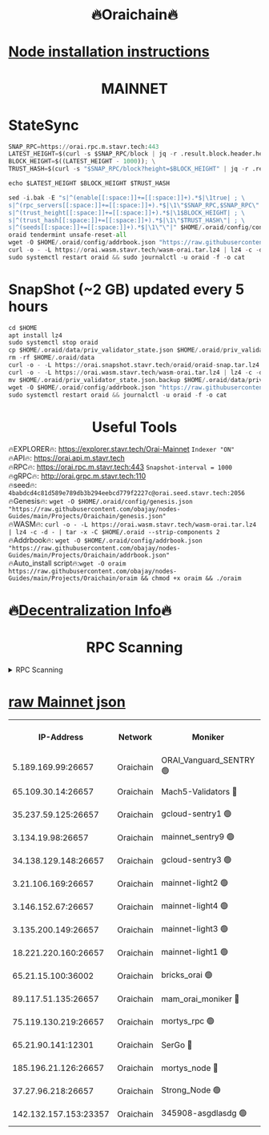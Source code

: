 <h1 align="center"> 🔥Oraichain🔥</h1>

[Node installation instructions](https://github.com/obajay/nodes-Guides/tree/main/Projects/Oraichain)
=
<h1 align="center"> MAINNET</h1>

# StateSync
```python
SNAP_RPC=https://orai.rpc.m.stavr.tech:443
LATEST_HEIGHT=$(curl -s $SNAP_RPC/block | jq -r .result.block.header.height); \
BLOCK_HEIGHT=$((LATEST_HEIGHT - 1000)); \
TRUST_HASH=$(curl -s "$SNAP_RPC/block?height=$BLOCK_HEIGHT" | jq -r .result.block_id.hash)

echo $LATEST_HEIGHT $BLOCK_HEIGHT $TRUST_HASH

sed -i.bak -E "s|^(enable[[:space:]]+=[[:space:]]+).*$|\1true| ; \
s|^(rpc_servers[[:space:]]+=[[:space:]]+).*$|\1\"$SNAP_RPC,$SNAP_RPC\"| ; \
s|^(trust_height[[:space:]]+=[[:space:]]+).*$|\1$BLOCK_HEIGHT| ; \
s|^(trust_hash[[:space:]]+=[[:space:]]+).*$|\1\"$TRUST_HASH\"| ; \
s|^(seeds[[:space:]]+=[[:space:]]+).*$|\1\"\"|" $HOME/.oraid/config/config.toml
oraid tendermint unsafe-reset-all
wget -O $HOME/.oraid/config/addrbook.json "https://raw.githubusercontent.com/obajay/nodes-Guides/main/Projects/Oraichain/addrbook.json"
curl -o - -L https://orai.wasm.stavr.tech/wasm-orai.tar.lz4 | lz4 -c -d - | tar -x -C $HOME/.oraid --strip-components 2
sudo systemctl restart oraid && sudo journalctl -u oraid -f -o cat
```
# SnapShot (~2 GB) updated every 5 hours
```python
cd $HOME
apt install lz4
sudo systemctl stop oraid
cp $HOME/.oraid/data/priv_validator_state.json $HOME/.oraid/priv_validator_state.json.backup
rm -rf $HOME/.oraid/data
curl -o - -L https://orai.snapshot.stavr.tech/oraid/oraid-snap.tar.lz4 | lz4 -c -d - | tar -x -C $HOME/.oraid --strip-components 2
curl -o - -L https://orai.wasm.stavr.tech/wasm-orai.tar.lz4 | lz4 -c -d - | tar -x -C $HOME/.oraid --strip-components 2
mv $HOME/.oraid/priv_validator_state.json.backup $HOME/.oraid/data/priv_validator_state.json
wget -O $HOME/.oraid/config/addrbook.json "https://raw.githubusercontent.com/obajay/nodes-Guides/main/Projects/Oraichain/addrbook.json"
sudo systemctl restart oraid && journalctl -u oraid -f -o cat
```

 <h1 align="center"> Useful Tools</h1>

🔥EXPLORER🔥:     https://explorer.stavr.tech/Orai-Mainnet        `Indexer "ON"` \
🔥API🔥:          https://orai.api.m.stavr.tech \
🔥RPC🔥:          https://orai.rpc.m.stavr.tech:443              `Snapshot-interval = 1000` \
🔥gRPC🔥:         http://orai.grpc.m.stavr.tech:110 \
🔥seed🔥:      `4babdcd4c81d589e789db3b294eebcd779f2227c@orai.seed.stavr.tech:2056` \
🔥Genesis🔥:   `wget -O $HOME/.oraid/config/genesis.json "https://raw.githubusercontent.com/obajay/nodes-Guides/main/Projects/Oraichain/genesis.json"` \
🔥WASM🔥:      `curl -o - -L https://orai.wasm.stavr.tech/wasm-orai.tar.lz4 | lz4 -c -d - | tar -x -C $HOME/.oraid --strip-components 2` \
🔥Addrbook🔥:  `wget -O $HOME/.oraid/config/addrbook.json "https://raw.githubusercontent.com/obajay/nodes-Guides/main/Projects/Oraichain/addrbook.json"` \
🔥Auto_install script🔥:`wget -O oraim https://raw.githubusercontent.com/obajay/nodes-Guides/main/Projects/Oraichain/oraim && chmod +x oraim && ./oraim`

🔥[Decentralization Info](https://github.com/obajay/StateSync-snapshots/tree/main/Projects/Oraichain/Decentralization)🔥
=
<h1 align="center"> RPC Scanning</h1>

<details>
<summary>RPC Scanning</summary>

<h2 align="center"> We scan nodes in real time every 4 hours. And we provide the final result of RPC endpoints.
We cannot influence the operation of these nodes in any way. </h2>


```python
If Voting Power is higher than 0 --> then the Node is a validator of the network and may be subject to attack and be a potential threat to the chain.
```
```python
We marked such validators with a red symbol
```

</details>

[raw Mainnet json](https://rpc-check.oraim.stavr.tech/oraim/rpc-oraim-result.json)
=


<table><tr><th>IP-Address</th><th>Network</th><th>Moniker</th><th>Latest Block Height</th><th>Earliest Block Height</th><th>Catching Up</th><th>Tx Index</th><th>Voting Power</th><th>Scan Time</th></tr><tr><td>5.189.169.99:26657</td><td>Oraichain</td><td>ORAI_Vanguard_SENTRY 🟢</td><td>16150378</td><td>0</td><td>False</td><td>on</td><td>0</td><td>2024-03-10T21:24:08.117387994UTC</td></tr><tr><td>65.109.30.14:26657</td><td>Oraichain</td><td>Mach5-Validators 🔴</td><td>16150389</td><td>0</td><td>False</td><td>off</td><td>644</td><td>2024-03-10T21:25:09.861684554UTC</td></tr><tr><td>35.237.59.125:26657</td><td>Oraichain</td><td>gcloud-sentry1 🟢</td><td>16150377</td><td>1</td><td>False</td><td>on</td><td>0</td><td>2024-03-10T21:24:05.269705501UTC</td></tr><tr><td>3.134.19.98:26657</td><td>Oraichain</td><td>mainnet_sentry9 🟢</td><td>16150384</td><td>1</td><td>False</td><td>on</td><td>0</td><td>2024-03-10T21:24:42.750885129UTC</td></tr><tr><td>34.138.129.148:26657</td><td>Oraichain</td><td>gcloud-sentry3 🟢</td><td>16150386</td><td>1</td><td>False</td><td>on</td><td>0</td><td>2024-03-10T21:24:57.610072629UTC</td></tr><tr><td>3.21.106.169:26657</td><td>Oraichain</td><td>mainnet-light2 🟢</td><td>16150382</td><td>15275144</td><td>False</td><td>on</td><td>0</td><td>2024-03-10T21:24:33.539752862UTC</td></tr><tr><td>3.146.152.67:26657</td><td>Oraichain</td><td>mainnet-light4 🟢</td><td>16150384</td><td>15275144</td><td>False</td><td>on</td><td>0</td><td>2024-03-10T21:24:45.460599228UTC</td></tr><tr><td>3.135.200.149:26657</td><td>Oraichain</td><td>mainnet-light3 🟢</td><td>16150385</td><td>15275144</td><td>False</td><td>on</td><td>0</td><td>2024-03-10T21:24:50.175771555UTC</td></tr><tr><td>18.221.220.160:26657</td><td>Oraichain</td><td>mainnet-light1 🟢</td><td>16150386</td><td>15643601</td><td>False</td><td>on</td><td>0</td><td>2024-03-10T21:24:54.903278046UTC</td></tr><tr><td>65.21.15.100:36002</td><td>Oraichain</td><td>bricks_orai 🟢</td><td>16150389</td><td>15848470</td><td>False</td><td>on</td><td>0</td><td>2024-03-10T21:25:14.433315893UTC</td></tr><tr><td>89.117.51.135:26657</td><td>Oraichain</td><td>mam_orai_moniker 🔴</td><td>16150377</td><td>15951001</td><td>False</td><td>on</td><td>5</td><td>2024-03-10T21:24:05.617303006UTC</td></tr><tr><td>75.119.130.219:26657</td><td>Oraichain</td><td>mortys_rpc 🟢</td><td>16150388</td><td>15960001</td><td>False</td><td>on</td><td>0</td><td>2024-03-10T21:25:05.224668622UTC</td></tr><tr><td>65.21.90.141:12301</td><td>Oraichain</td><td>SerGo 🔴</td><td>16150387</td><td>16050387</td><td>False</td><td>off</td><td>1</td><td>2024-03-10T21:25:02.113642706UTC</td></tr><tr><td>185.196.21.126:26657</td><td>Oraichain</td><td>mortys_node 🔴</td><td>16150378</td><td>16058801</td><td>False</td><td>on</td><td>168390</td><td>2024-03-10T21:24:08.420565409UTC</td></tr><tr><td>37.27.96.218:26657</td><td>Oraichain</td><td>Strong_Node 🟢</td><td>16150390</td><td>16086201</td><td>False</td><td>on</td><td>0</td><td>2024-03-10T21:25:16.845813438UTC</td></tr><tr><td>142.132.157.153:23357</td><td>Oraichain</td><td>345908-asgdlasdg 🟢</td><td>16150384</td><td>16103383</td><td>False</td><td>on</td><td>0</td><td>2024-03-10T21:24:42.036743875UTC</td></tr></table>
